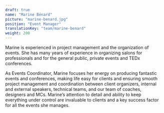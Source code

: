 ```yaml
---
draft: true
name: "Marine Bénard"
picture: "marine-benard.jpg"
position: "Event Manager"
translationKey: "team/marine-benard"
weight: 200
---
```

Marine is experienced in project management and the organization of events. She has many years of experience in organizing salons for professionals and for the general public, private events and TEDx conferences.

As Events Coordinator, Marine focuses her energy on producing fantastic events and conferences, making life easy for clients and ensuring smooth project management and coordination between client organizers, internal and external speakers, technical teams, and our team of coaches, designers and MCs. Marine’s attention to detail and ability to keep everything under control are invaluable to clients and a key success factor for all the events she manages.
